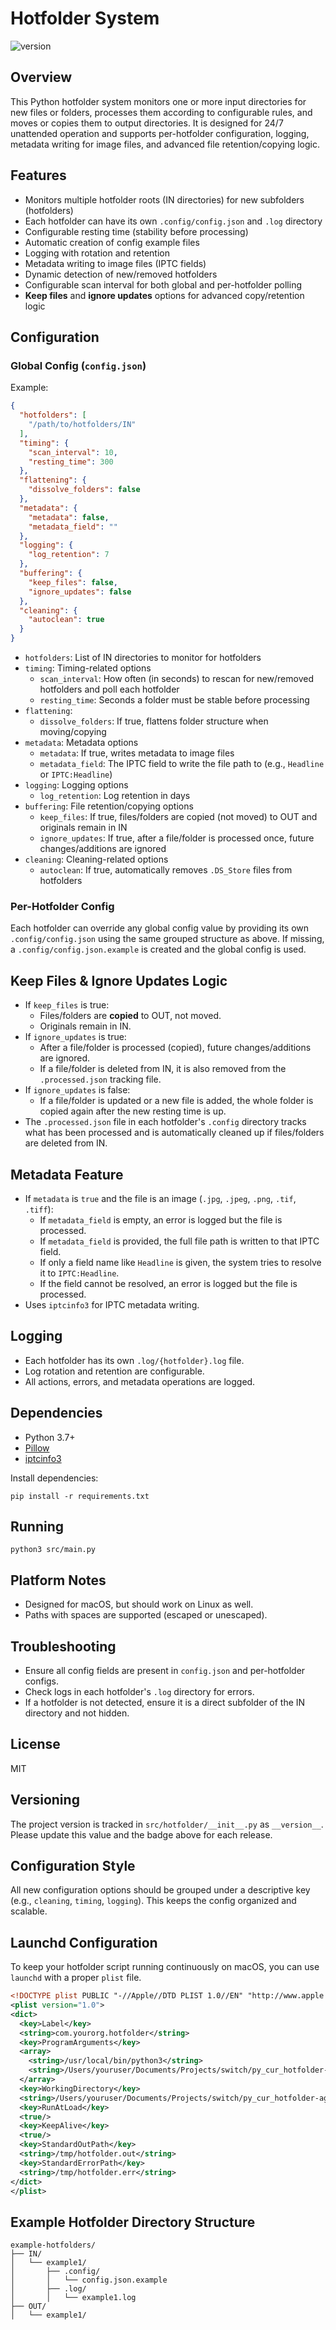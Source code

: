 # Hotfolder System

![version](https://img.shields.io/badge/version-1.0.0-blue)

## Overview
This Python hotfolder system monitors one or more input directories for new files or folders, processes them according to configurable rules, and moves or copies them to output directories. It is designed for 24/7 unattended operation and supports per-hotfolder configuration, logging, metadata writing for image files, and advanced file retention/copying logic.

## Features
- Monitors multiple hotfolder roots (IN directories) for new subfolders (hotfolders)
- Each hotfolder can have its own `.config/config.json` and `.log` directory
- Configurable resting time (stability before processing)
- Automatic creation of config example files
- Logging with rotation and retention
- Metadata writing to image files (IPTC fields)
- Dynamic detection of new/removed hotfolders
- Configurable scan interval for both global and per-hotfolder polling
- **Keep files** and **ignore updates** options for advanced copy/retention logic

## Configuration

### Global Config (`config.json`)
Example:
```json
{
  "hotfolders": [
    "/path/to/hotfolders/IN"
  ],
  "timing": {
    "scan_interval": 10,
    "resting_time": 300
  },
  "flattening": {
    "dissolve_folders": false
  },
  "metadata": {
    "metadata": false,
    "metadata_field": ""
  },
  "logging": {
    "log_retention": 7
  },
  "buffering": {
    "keep_files": false,
    "ignore_updates": false
  },
  "cleaning": {
    "autoclean": true
  }
}
```
- `hotfolders`: List of IN directories to monitor for hotfolders
- `timing`: Timing-related options
  - `scan_interval`: How often (in seconds) to rescan for new/removed hotfolders and poll each hotfolder
  - `resting_time`: Seconds a folder must be stable before processing
- `flattening`:
  - `dissolve_folders`: If true, flattens folder structure when moving/copying
- `metadata`: Metadata options
  - `metadata`: If true, writes metadata to image files
  - `metadata_field`: The IPTC field to write the file path to (e.g., `Headline` or `IPTC:Headline`)
- `logging`: Logging options
  - `log_retention`: Log retention in days
- `buffering`: File retention/copying options
  - `keep_files`: If true, files/folders are copied (not moved) to OUT and originals remain in IN
  - `ignore_updates`: If true, after a file/folder is processed once, future changes/additions are ignored
- `cleaning`: Cleaning-related options
  - `autoclean`: If true, automatically removes `.DS_Store` files from hotfolders

### Per-Hotfolder Config
Each hotfolder can override any global config value by providing its own `.config/config.json` using the same grouped structure as above.
If missing, a `.config/config.json.example` is created and the global config is used.

## Keep Files & Ignore Updates Logic
- If `keep_files` is true:
  - Files/folders are **copied** to OUT, not moved.
  - Originals remain in IN.
- If `ignore_updates` is true:
  - After a file/folder is processed (copied), future changes/additions are ignored.
  - If a file/folder is deleted from IN, it is also removed from the `.processed.json` tracking file.
- If `ignore_updates` is false:
  - If a file/folder is updated or a new file is added, the whole folder is copied again after the new resting time is up.
- The `.processed.json` file in each hotfolder's `.config` directory tracks what has been processed and is automatically cleaned up if files/folders are deleted from IN.

## Metadata Feature
- If `metadata` is `true` and the file is an image (`.jpg`, `.jpeg`, `.png`, `.tif`, `.tiff`):
  - If `metadata_field` is empty, an error is logged but the file is processed.
  - If `metadata_field` is provided, the full file path is written to that IPTC field.
  - If only a field name like `Headline` is given, the system tries to resolve it to `IPTC:Headline`.
  - If the field cannot be resolved, an error is logged but the file is processed.
- Uses `iptcinfo3` for IPTC metadata writing.

## Logging
- Each hotfolder has its own `.log/{hotfolder}.log` file.
- Log rotation and retention are configurable.
- All actions, errors, and metadata operations are logged.

## Dependencies
- Python 3.7+
- [Pillow](https://pypi.org/project/Pillow/)
- [iptcinfo3](https://pypi.org/project/iptcinfo3/)

Install dependencies:
```
pip install -r requirements.txt
```

## Running
```
python3 src/main.py
```

## Platform Notes
- Designed for macOS, but should work on Linux as well.
- Paths with spaces are supported (escaped or unescaped).

## Troubleshooting
- Ensure all config fields are present in `config.json` and per-hotfolder configs.
- Check logs in each hotfolder's `.log` directory for errors.
- If a hotfolder is not detected, ensure it is a direct subfolder of the IN directory and not hidden.

## License
MIT

## Versioning

The project version is tracked in `src/hotfolder/__init__.py` as `__version__`. Please update this value and the badge above for each release.

## Configuration Style

All new configuration options should be grouped under a descriptive key (e.g., `cleaning`, `timing`, `logging`). This keeps the config organized and scalable.

## Launchd Configuration

To keep your hotfolder script running continuously on macOS, you can use `launchd` with a proper `plist` file.

```xml version="1.0" encoding="UTF-8"?>
<!DOCTYPE plist PUBLIC "-//Apple//DTD PLIST 1.0//EN" "http://www.apple.com/DTDs/PropertyList-1.0.dtd">
<plist version="1.0">
<dict>
  <key>Label</key>
  <string>com.yourorg.hotfolder</string>
  <key>ProgramArguments</key>
  <array>
    <string>/usr/local/bin/python3</string>
    <string>/Users/youruser/Documents/Projects/switch/py_cur_hotfolder-agent/src/main.py</string>
  </array>
  <key>WorkingDirectory</key>
  <string>/Users/youruser/Documents/Projects/switch/py_cur_hotfolder-agent</string>
  <key>RunAtLoad</key>
  <true/>
  <key>KeepAlive</key>
  <true/>
  <key>StandardOutPath</key>
  <string>/tmp/hotfolder.out</string>
  <key>StandardErrorPath</key>
  <string>/tmp/hotfolder.err</string>
</dict>
</plist>
```

## Example Hotfolder Directory Structure

```
example-hotfolders/
├── IN/
│   └── example1/
│       ├── .config/
│       │   └── config.json.example
│       ├── .log/
│       │   └── example1.log
├── OUT/
│   └── example1/
```
